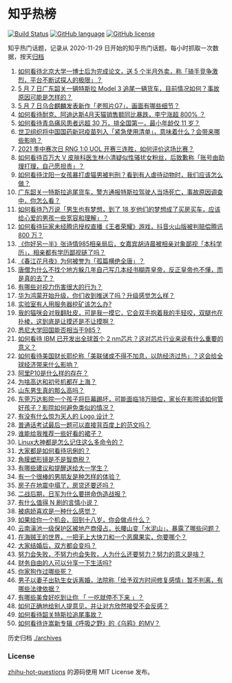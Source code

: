 # 知乎热榜
[![Build Status](https://github.com/ToWeLong/zhihu-hot-questions/workflows/CI/badge.svg)](https://github.com/ToWeLong/zhihu-hot-questions/actions)
[![GitHub language](https://img.shields.io/badge/language-golang-orange.svg)](https://golang.org/)
[![GitHub license](https://img.shields.io/github/license/ToWeLong/zhihu-hot-questions)](https://github.com/ToWeLong/zhihu-hot-questions/blob/main/LICENSE)

知乎热门话题，记录从 2020-11-29 日开始的知乎热门话题。每小时抓取一次数据，按天[归档](./archives)

<!-- BEGIN -->

1. [如何看待北京大学一博士后为完成论文，送 5 个半月外卖，称「骑手竞争激烈，平台不断试探人的极限」？](https://www.zhihu.com/question/458170986)
1. [5 月 7 日广东韶关一辆特斯拉 Model 3 追尾一辆货车，目前情况如何？事故原因可能是怎样的？](https://www.zhihu.com/question/458230688)
1. [5 月 7 日乌合麒麟发表新作「老照片G7」，画面有哪些细节？](https://www.zhihu.com/question/458184079)
1. [如何看待耐克、阿迪达斯4月天猫销售额同比暴跌，李宁涨超 800% ？](https://www.zhihu.com/question/458198356)
1. [如何看待青岛痛风患者远超 30 万，排全国第一，最小年龄仅 11 岁？](https://www.zhihu.com/question/457241530)
1. [世卫组织将中国国药新冠疫苗列入「紧急使用清单」，意味着什么？会带来哪些影响？](https://www.zhihu.com/question/458276429)
1. [2021 季中赛次日 RNG 1:0 UOL 开赛三连胜，如何评价这场比赛？](https://www.zhihu.com/question/458261332)
1. [如何看待百万大 V 皮肤科医生林小清疑似性骚扰女粉丝，后致歉称「账号由助理打理，自己愿担责」？](https://www.zhihu.com/question/458204493)
1. [如何看待沈阳一女孩暴打虐猫男被判刑？看到有人虐待动物时，我们应该怎么做？](https://www.zhihu.com/question/458191979)
1. [广东韶关一特斯拉追尾货车，警方通报特斯拉驾驶人当场死亡，事故原因调查中，你怎么看？](https://www.zhihu.com/question/458241432)
1. [如何看待乃万说「男生也有梦想，到了 18 岁他们的梦想成了买房买车，应该给心爱的男孩一些宽容和理解」？](https://www.zhihu.com/question/458072558)
1. [如何看待玩家未经腾讯授权直播《王者荣耀》游戏，抖音火山版被判赔偿腾讯 800 万？](https://www.zhihu.com/question/458207960)
1. [《你好另一半》张诗情985相亲局后，女嘉宾胡诗晨被相亲对象鄙视「本科学历」，相亲都有学历鄙视链了吗？](https://www.zhihu.com/question/456452569)
1. [《春江花月夜》为何被誉为「孤篇横绝全唐」？](https://www.zhihu.com/question/301477404)
1. [唐僧为什么不找个地方躲几年自己写几本经书糊弄皇帝，反正皇帝也不懂，而是真的去了？](https://www.zhihu.com/question/457874561)
1. [有哪些对视力伤害很大的行为？](https://www.zhihu.com/question/384087324)
1. [华为鸿蒙开始升级，你们收到推送了吗？升级感觉怎么样？](https://www.zhihu.com/question/456976153)
1. [实验室有人用服务器挖矿该怎么办?](https://www.zhihu.com/question/451758003)
1. [我的猫咪会对我翻肚皮，可是我一摸它，它会双手抱着我的手轻咬，双腿也在扑棱，这到底是让摸还是不让摸啊？](https://www.zhihu.com/question/442629160)
1. [悉尼大学回国能否相当于985？](https://www.zhihu.com/question/266843003)
1. [如何看待 IBM 已开发出全球首个 2 nm芯片？这对芯片行业来说有什么重要的意义？](https://www.zhihu.com/question/458099340)
1. [如何看待美国财长耶伦称「美联储或不得不加息，以防经济过热」？这会给全球经济带来什么影响？](https://www.zhihu.com/question/457850060)
1. [阿里P10是什么样的存在？](https://www.zhihu.com/question/307907539)
1. [为啥高达和初号机都在上海？](https://www.zhihu.com/question/457070563)
1. [山东男生真的那么高吗？](https://www.zhihu.com/question/336226437)
1. [东莞万达影院一个孩子将巨幕踢坏，可能面临18万赔偿，家长在影院该如何管好孩子？影院如何避免类似的情况？](https://www.zhihu.com/question/457624626)
1. [有没有什么惊为天人的 Logo 设计？](https://www.zhihu.com/question/335957333)
1. [普通话考试最后一题可以直接背百度上的范文吗？](https://www.zhihu.com/question/453538698)
1. [谁能给我推荐一些好看的裙子？](https://www.zhihu.com/question/452199398)
1. [Linux大神都是怎么记住这么多命令的？](https://www.zhihu.com/question/452895041)
1. [大家都是如何看待巩俐的？](https://www.zhihu.com/question/303936309)
1. [角膜塑形镜是不是智商税？](https://www.zhihu.com/question/425556684)
1. [有哪些建议和提醒送给大一学生？](https://www.zhihu.com/question/377593484)
1. [有一个很棒的男朋友是种怎样的体验？](https://www.zhihu.com/question/37379581)
1. [房子在地震中塌了，房贷还要还吗？](https://www.zhihu.com/question/63716904)
1. [二战后期，日军为什么要拼命伪造战报？](https://www.zhihu.com/question/457656500)
1. [有什么值得 N 刷的言情小说？](https://www.zhihu.com/question/446606462)
1. [被病娇喜欢是一种什么感觉？](https://www.zhihu.com/question/378449678)
1. [如果给你一个机会，回到十八岁，你会做点什么？](https://www.zhihu.com/question/454167575)
1. [云南滇池一级保护区被地产商侵占，长腰山变「水泥山」，暴露了哪些问题？](https://www.zhihu.com/question/458176455)
1. [在海贼王的世界，一把无上大快刀和一个恶魔果实，你要哪个？](https://www.zhihu.com/question/458033933)
1. [大家结婚后，双方都会变吗？](https://www.zhihu.com/question/448732110)
1. [努力会失败，不努力也会失败，人为什么还要努力？努力的意义是啥？](https://www.zhihu.com/question/456002749)
1. [财务自由的人可以分享一下生活吗?](https://www.zhihu.com/question/452616303)
1. [你家狗作过哪些死？](https://www.zhihu.com/question/457779970)
1. [男子以妻子出轨生女诉离婚，法院称「给予双方时间修复感情」暂不判离，有哪些法律依据？](https://www.zhihu.com/question/458189714)
1. [有哪些美食好吃到让你 「 一吃就停不下来 」？](https://www.zhihu.com/question/435951969)
1. [如何正确地给别人提意见，并让对方欣然接受不会反感？](https://www.zhihu.com/question/40288998)
1. [如何看待韶关特斯拉追尾事故？](https://www.zhihu.com/question/458219985)
1. [如何看待许嵩新专辑《呼吸之野》的《乌鸦》的MV？](https://www.zhihu.com/question/458282787)

<!-- END -->

历史归档 [./archives](./archives)


### License
[zhihu-hot-questions](https://github.com/towelong/zhihu-hot-questions) 的源码使用 MIT License 发布。